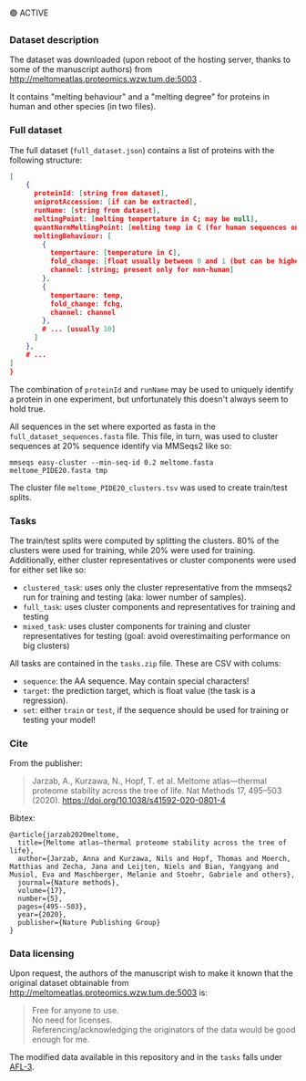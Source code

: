 🟢 ACTIVE

### Dataset description

The dataset was downloaded (upon reboot of the hosting server, thanks to some of the manuscript authors) from http://meltomeatlas.proteomics.wzw.tum.de:5003 .

It contains "melting behaviour" and a "melting degree" for proteins in human and other species (in two files).

### Full dataset

The full dataset (`full_dataset.json`) contains a list of proteins with the following structure:
```json
[
    {
      proteinId: [string from dataset],
      uniprotAccession: [if can be extracted],
      runName: [string from dataset],
      meltingPoint: [melting tempertature in C; may be null],
      quantNormMeltingPoint: [melting temp in C (for human sequences only); may be null]
      meltingBehaviour: [
        {
          tempertaure: [temperature in C],
          fold_change: [float usually between 0 and 1 (but can be higher or lower due to experimental weirdness)],
          channel: [string; present only for non-human]
        },
        {
          tempertaure: temp,
          fold_change: fchg,
          channel: channel
        },
        # ... [usually 10]
      ]
    },
    # ...
]
}
```

The combination of `proteinId` and `runName` may be used to uniquely identify a protein in one experiment, but unfortunately this doesn't always seem to hold true.

All sequences in the set where exported as fasta in the `full_dataset_sequences.fasta` file.
This file, in turn, was used to cluster sequences at 20% sequence identify via MMSeqs2 like so:

```
mmseqs easy-cluster --min-seq-id 0.2 meltome.fasta meltome_PIDE20.fasta tmp
```

The cluster file `meltome_PIDE20_clusters.tsv` was used to create train/test splits.

### Tasks

The train/test splits were computed by splitting the clusters. 80% of the clusters were used for training, while 20% were used for training. Additionally, either cluster representatives or cluster components were used for either set like so: 

- `clustered_task`: uses only the cluster representative from the mmseqs2 run for training and testing (aka: lower number of samples).
- `full_task`: uses cluster components and representatives for training and testing
- `mixed_task`: uses cluster components for training and cluster representatives for testing (goal: avoid overestimaiting performance on big clusters)


All tasks are contained in the `tasks.zip` file. These are CSV with colums:

- `sequence`: the AA sequence. May contain special characters!
- `target`: the prediction target, which is float value (the task is a regression).
- `set`: either `train` or `test`, if the sequence should be used for training or testing your model!


### Cite
From the publisher:
> Jarzab, A., Kurzawa, N., Hopf, T. et al. Meltome atlas—thermal proteome stability across the tree of life. Nat Methods 17, 495–503 (2020). https://doi.org/10.1038/s41592-020-0801-4


Bibtex:
```
@article{jarzab2020meltome,
  title={Meltome atlas—thermal proteome stability across the tree of life},
  author={Jarzab, Anna and Kurzawa, Nils and Hopf, Thomas and Moerch, Matthias and Zecha, Jana and Leijten, Niels and Bian, Yangyang and Musiol, Eva and Maschberger, Melanie and Stoehr, Gabriele and others},
  journal={Nature methods},
  volume={17},
  number={5},
  pages={495--503},
  year={2020},
  publisher={Nature Publishing Group}
}
```

### Data licensing

Upon request, the authors of the manuscript wish to make it known that the original dataset obtainable from http://meltomeatlas.proteomics.wzw.tum.de:5003 is:

> Free for anyone to use.  
> No need for licenses.  
> Referencing/acknowledging the originators of the data would be good enough for me.  

The modified data available in this repository and in the `tasks` falls under [AFL-3](https://opensource.org/licenses/AFL-3.0).